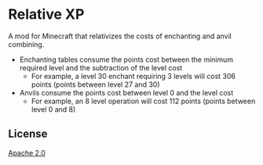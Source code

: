 # Relative XP
A mod for Minecraft that relativizes the costs of enchanting and anvil combining.

- Enchanting tables consume the points cost between the minimum required level and the subtraction of the level cost
  - For example, a level 30 enchant requiring 3 levels will cost 306 points (points between level 27 and 30)
- Anvils consume the  points cost between level 0 and the level cost
  - For example, an 8 level operation will cost 112 points (points between level 0 and 8)

## License
[Apache 2.0](https://github.com/ChloeDawn/relative-xp/LICENSE.md)
